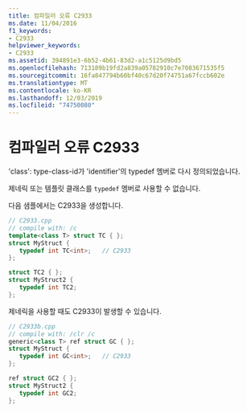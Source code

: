```yaml
---
title: 컴파일러 오류 C2933
ms.date: 11/04/2016
f1_keywords:
- C2933
helpviewer_keywords:
- C2933
ms.assetid: 394891e3-6b52-4b61-83d2-a1c5125d9bd5
ms.openlocfilehash: 713189b19fd2a839a05782910c7e7083671535f5
ms.sourcegitcommit: 16fa847794b60bf40c67d20f74751a67fccb602e
ms.translationtype: MT
ms.contentlocale: ko-KR
ms.lasthandoff: 12/03/2019
ms.locfileid: "74750080"
---
```

# <a name="compiler-error-c2933"></a>컴파일러 오류 C2933

'class': type-class-id가 'identifier'의 typedef 멤버로 다시 정의되었습니다.

제네릭 또는 템플릿 클래스를 `typedef` 멤버로 사용할 수 없습니다.

다음 샘플에서는 C2933을 생성합니다.

```cpp
// C2933.cpp
// compile with: /c
template<class T> struct TC { };
struct MyStruct {
   typedef int TC<int>;   // C2933
};

struct TC2 { };
struct MyStruct2 {
   typedef int TC2;
};
```

제네릭을 사용할 때도 C2933이 발생할 수 있습니다.

```cpp
// C2933b.cpp
// compile with: /clr /c
generic<class T> ref struct GC { };
struct MyStruct {
   typedef int GC<int>;   // C2933
};

ref struct GC2 { };
struct MyStruct2 {
   typedef int GC2;
};
```
